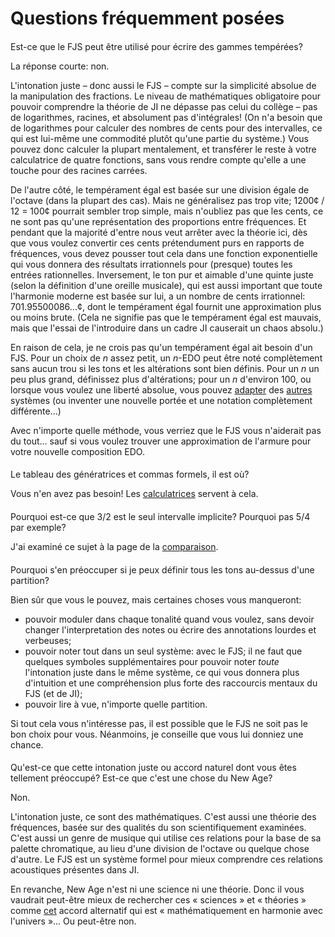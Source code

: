 ﻿# Questions fréquemment posées

<style>h2 { font-weight: normal; font-size: 100%; }</style>

## Est-ce que le FJS peut être utilisé pour écrire des gammes tempérées?

La réponse courte: non.

L'intonation juste – donc aussi le FJS – compte sur la simplicité absolue de la manipulation des fractions. Le niveau de mathématiques obligatoire pour pouvoir comprendre la théorie de JI ne dépasse pas celui du collège – pas de logarithmes, racines, et absolument pas d'intégrales! (On n'a besoin que de logarithmes pour calculer des nombres de cents pour des intervalles, ce qui est lui-même une commodité plutôt qu'une partie du système.) Vous pouvez donc calculer la plupart mentalement, et transférer le reste à votre calculatrice de quatre fonctions, sans vous rendre compte qu'elle a une touche pour des racines carrées.

De l'autre côté, le tempérament égal est basée sur une division égale de l'octave (dans la plupart des cas). Mais ne généralisez pas trop vite; 1200¢ / 12 = 100¢ pourrait sembler trop simple, mais n'oubliez pas que les cents, ce ne sont pas qu'une représentation des proportions entre fréquences. Et pendant que la majorité d'entre nous veut arrêter avec la théorie ici, dès que vous voulez convertir ces cents prétendument purs en rapports de fréquences, vous devez pousser tout cela dans une fonction exponentielle qui vous donnera des résultats irrationnels pour (presque) toutes les entrées rationnelles. Inversement, le ton pur et aimable d'une quinte juste (selon la définition d'une oreille musicale), qui est aussi important que toute l'harmonie moderne est basée sur lui, a un nombre de cents irrationnel: 701.95500086...¢, dont le tempérament égal fournit une approximation plus ou moins brute. (Cela ne signifie pas que le tempérament égal est mauvais, mais que l'essai de l'introduire dans un cadre JI causerait un chaos absolu.)

En raison de cela, je ne crois pas qu'un tempérament égal ait besoin d'un FJS. Pour un choix de *n* assez petit, un *n*-EDO peut être noté complètement sans aucun trou si les tons et les altérations sont bien définis. Pour un *n* un peu plus grand, définissez plus d'altérations; pour un *n* d'environ 100, ou lorsque vous voulez une liberté absolue, vous pouvez [adapter](http://musictheory.zentral.zone/huntsystem1.html) des [autres](http://sagittal.org/) systèmes (ou inventer une nouvelle portée et une notation complètement différente...)

Avec n'importe quelle méthode, vous verriez que le FJS vous n'aiderait pas du tout... sauf si vous voulez trouver une approximation de l'armure pour votre nouvelle composition EDO.

## Le tableau des génératrices et commas formels, il est où?

Vous n'en avez pas besoin! Les [calculatrices](calc.html) servent à cela.

## Pourquoi est-ce que 3/2 est le seul intervalle implicite? Pourquoi pas 5/4 par exemple?

J'ai examiné ce sujet à la page de la [comparaison](compare.html).

## Pourquoi s'en préoccuper si je peux définir tous les tons au-dessus d'une partition?

Bien sûr que vous le pouvez, mais certaines choses vous manqueront:

- pouvoir moduler dans chaque tonalité quand vous voulez, sans devoir changer l'interpretation des notes ou écrire des annotations lourdes et verbeuses;
- pouvoir noter tout dans un seul système: avec le FJS; il ne faut que quelques symboles supplémentaires pour pouvoir noter *toute* l'intonation juste dans le même système, ce qui vous donnera plus d'intuition et une compréhension plus forte des raccourcis mentaux du FJS (et de JI);
- pouvoir lire à vue, n'importe quelle partition.

Si tout cela vous n'intéresse pas, il est possible que le FJS ne soit pas le bon choix pour vous. Néanmoins, je conseille que vous lui donniez une chance.

## Qu'est-ce que cette intonation juste ou accord naturel dont vous êtes tellement préoccupé? Est-ce que c'est une chose du New Age?

Non.

L'intonation juste, ce sont des mathématiques. C'est aussi une théorie des fréquences, basée sur des qualités du son scientifiquement examinées. C'est aussi un genre de musique qui utilise ces relations pour la base de sa palette chromatique, au lieu d'une division de l'octave ou quelque chose d'autre. Le FJS est un système formel pour mieux comprendre ces relations acoustiques présentes dans JI.

En revanche, New Age n'est ni une science ni une théorie. Donc il vous vaudrait peut-être mieux de rechercher ces « sciences » et « théories » comme [cet](https://attunedvibrations.com/432hz/) accord alternatif qui est « mathématiquement en harmonie avec l'univers »... Ou peut-être non.
